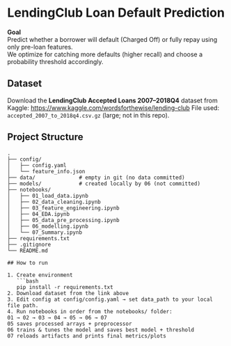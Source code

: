 # LendingClub Loan Default Prediction

**Goal**  
Predict whether a borrower will default (Charged Off) or fully repay using only pre-loan features.  
We optimize for catching more defaults (higher recall) and choose a probability threshold accordingly.

## Dataset

Download the **LendingClub Accepted Loans 2007–2018Q4** dataset from Kaggle:  https://www.kaggle.com/wordsforthewise/lending-club
File used: `accepted_2007_to_2018q4.csv.gz` (large; not in this repo).

## Project Structure
```plaintext
.
├── config/
│   ├── config.yaml
│   └── feature_info.json
├── data/              # empty in git (no data committed)
├── models/            # created locally by 06 (not committed)
├── notebooks/
│   ├── 01_load_data.ipynb
│   ├── 02_data_cleaning.ipynb
│   ├── 03_feature_engineering.ipynb
│   ├── 04_EDA.ipynb
│   ├── 05_data_pre_processing.ipynb
│   ├── 06_modelling.ipynb
│   └── 07_Summary.ipynb
├── requirements.txt
├── .gitignore
└── README.md

## How to run

1. Create environment
   ```bash
   pip install -r requirements.txt
2. Download dataset from the link above
3. Edit config at config/config.yaml → set data_path to your local file path.
4. Run notebooks in order from the notebooks/ folder:
01 → 02 → 03 → 04 → 05 → 06 → 07
05 saves processed arrays + preprocessor
06 trains & tunes the model and saves best model + threshold
07 reloads artifacts and prints final metrics/plots